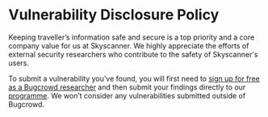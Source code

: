 # Vulnerability Disclosure Policy
Keeping traveller’s information safe and secure is a top priority and a core company value for us at Skyscanner. We highly appreciate the efforts of external security researchers who contribute to the safety of Skyscanner's users.

To submit a vulnerability you’ve found, you will first need to [sign up for free as a Bugcrowd researcher](https://bugcrowd.com/user/sign_up) and then submit your findings directly to our [programme](https://bugcrowd.com/skyscanner). We won’t consider any vulnerabilities submitted outside of Bugcrowd. 

